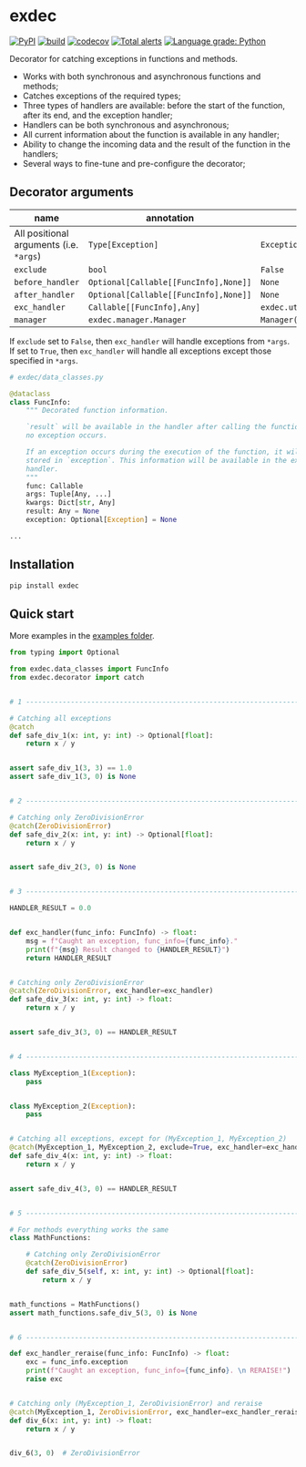 # exdec

[![PyPI](https://img.shields.io/pypi/v/exdec)](https://pypi.org/project/exdec) [![build](https://github.com/EvgeniyBurdin/exdec/actions/workflows/python-app.yml/badge.svg?branch=main)](https://github.com/EvgeniyBurdin/exdec/actions/workflows/python-app.yml) [![codecov](https://codecov.io/gh/EvgeniyBurdin/exdec/branch/main/graph/badge.svg?token=YIJG8TN4DD)](https://codecov.io/gh/EvgeniyBurdin/exdec) [![Total alerts](https://img.shields.io/lgtm/alerts/g/EvgeniyBurdin/exdec.svg?logo=lgtm&logoWidth=18)](https://lgtm.com/projects/g/EvgeniyBurdin/exdec/alerts/) [![Language grade: Python](https://img.shields.io/lgtm/grade/python/g/EvgeniyBurdin/exdec.svg?logo=lgtm&logoWidth=18)](https://lgtm.com/projects/g/EvgeniyBurdin/exdec/context:python)

Decorator for catching exceptions in functions and methods.

- Works with both synchronous and asynchronous functions and methods;
- Catches exceptions of the required types;
- Three types of handlers are available: before the start of the function, after its end, and the exception handler;
- Handlers can be both synchronous and asynchronous;
- All current information about the function is available in any handler;
- Ability to change the incoming data and the result of the function in the handlers;
- Several ways to fine-tune and pre-configure the decorator;

## Decorator arguments

| name                                     | annotation                              | default                            |
|----------------------------------------- |---------------------------------------- |----------------------------------- |
| All positional arguments (i.e. `*args`)  | `Type[Exception]`                       | `Exception`                        |
| `exclude`                                | `bool`                                  | `False`                            |
| `before_handler`                         | `Optional[Callable[[FuncInfo],None]]`  | `None`                             |
| `after_handler`                          | `Optional[Callable[[FuncInfo],None]]`  | `None`                             |
| `exc_handler`                            | `Callable[[FuncInfo],Any]`             | `exdec.utils.default_exc_handler`  |
| `manager`                                | `exdec.manager.Manager`                 | `Manager()`                        |

If `exclude` set to `False`, then `exc_handler` will handle exceptions from `*args`.  If set to `True`, then `exc_handler` will handle all exceptions except those specified in `*args`.

```python
# exdec/data_classes.py

@dataclass
class FuncInfo:
    """ Decorated function information.

    `result` will be available in the handler after calling the function if
    no exception occurs.

    If an exception occurs during the execution of the function, it will be
    stored in `exception`. This information will be available in the exception
    handler.
    """
    func: Callable
    args: Tuple[Any, ...]
    kwargs: Dict[str, Any]
    result: Any = None
    exception: Optional[Exception] = None

...
```

## Installation

```bash
pip install exdec
```

## Quick start

More examples in the [examples folder](https://github.com/EvgeniyBurdin/exdec/tree/main/examples).

```python
from typing import Optional

from exdec.data_classes import FuncInfo
from exdec.decorator import catch


# 1 --------------------------------------------------------------------------

# Catching all exceptions
@catch
def safe_div_1(x: int, y: int) -> Optional[float]:
    return x / y


assert safe_div_1(3, 3) == 1.0
assert safe_div_1(3, 0) is None


# 2 --------------------------------------------------------------------------

# Catching only ZeroDivisionError
@catch(ZeroDivisionError)
def safe_div_2(x: int, y: int) -> Optional[float]:
    return x / y


assert safe_div_2(3, 0) is None


# 3 --------------------------------------------------------------------------

HANDLER_RESULT = 0.0


def exc_handler(func_info: FuncInfo) -> float:
    msg = f"Caught an exception, func_info={func_info}."
    print(f"{msg} Result changed to {HANDLER_RESULT}")
    return HANDLER_RESULT


# Catching only ZeroDivisionError
@catch(ZeroDivisionError, exc_handler=exc_handler)
def safe_div_3(x: int, y: int) -> float:
    return x / y


assert safe_div_3(3, 0) == HANDLER_RESULT


# 4 --------------------------------------------------------------------------

class MyException_1(Exception):
    pass


class MyException_2(Exception):
    pass


# Catching all exceptions, except for (MyException_1, MyException_2)
@catch(MyException_1, MyException_2, exclude=True, exc_handler=exc_handler)
def safe_div_4(x: int, y: int) -> float:
    return x / y


assert safe_div_4(3, 0) == HANDLER_RESULT


# 5 --------------------------------------------------------------------------

# For methods everything works the same
class MathFunctions:

    # Catching only ZeroDivisionError
    @catch(ZeroDivisionError)
    def safe_div_5(self, x: int, y: int) -> Optional[float]:
        return x / y


math_functions = MathFunctions()
assert math_functions.safe_div_5(3, 0) is None


# 6 --------------------------------------------------------------------------

def exc_handler_reraise(func_info: FuncInfo) -> float:
    exc = func_info.exception
    print(f"Caught an exception, func_info={func_info}. \n RERAISE!")
    raise exc


# Catching only (MyException_1, ZeroDivisionError) and reraise
@catch(MyException_1, ZeroDivisionError, exc_handler=exc_handler_reraise)
def div_6(x: int, y: int) -> float:
    return x / y


div_6(3, 0)  # ZeroDivisionError
```
